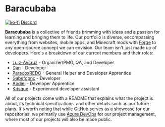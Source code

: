 # Baracubaba

[![ko-fi](https://ko-fi.com/img/githubbutton_sm.svg)](https://ko-fi.com/Y8Y7MT2R5)
[Discord](https://discord.gg/xpZZAjWK6h)

**Baracubaba** is a collective of friends brimming with ideas and a passion for learning and bringing them to life. Our portfolio is diverse, encompassing everything from websites, mobile apps, and Minecraft mods with [Forge](https://files.minecraftforge.net/net/minecraftforge/forge/) to any open-source concept we can envision. Our team isn't just made up of developers. Here's a breakdown of our current members and their roles:

- [Luiz-AVcruz](https://github.com/Luiz-AVcruz)  - Organizer/PMO, QA, and Developer 
- [Dan](https://github.com/dan-brbb) - Developer
- [ParadoxREDO](https://github.com/ParadoxREDO) - General Helper and Developer Apprentice
- [Gabefgonc](https://github.com/gabefgonc) - Developer
- [Abdiel](https://github.com/abdieldeathayde) - Developer Apprentice
- [Krisque](https://github.com/chrisemke) - Experienced developer assistant

All of our projects come with a README that explains what the project is about, its technical specifications, and other details such as our future plans. It's worth noting that while GitHub serves as a showcase for our repositories, we primarily use [Azure DevOps](https://azure.microsoft.com/en-us/products/devops/) for our project management, where most of our projects will also be made public.
